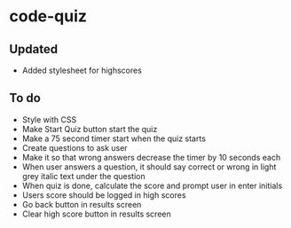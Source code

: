 # code-quiz

## Updated
- Added stylesheet for highscores


## To do
- Style with CSS
- Make Start Quiz button start the quiz
- Make a 75 second timer start when the quiz starts
- Create questions to ask user
- Make it so that wrong answers decrease the timer by 10 seconds each
- When user answers a question, it should say correct or wrong in light grey italic text under the question
- When quiz is done, calculate the score and prompt user in enter initials
- Users score should be logged in high scores
- Go back button in results screen
- Clear high score button in results screen